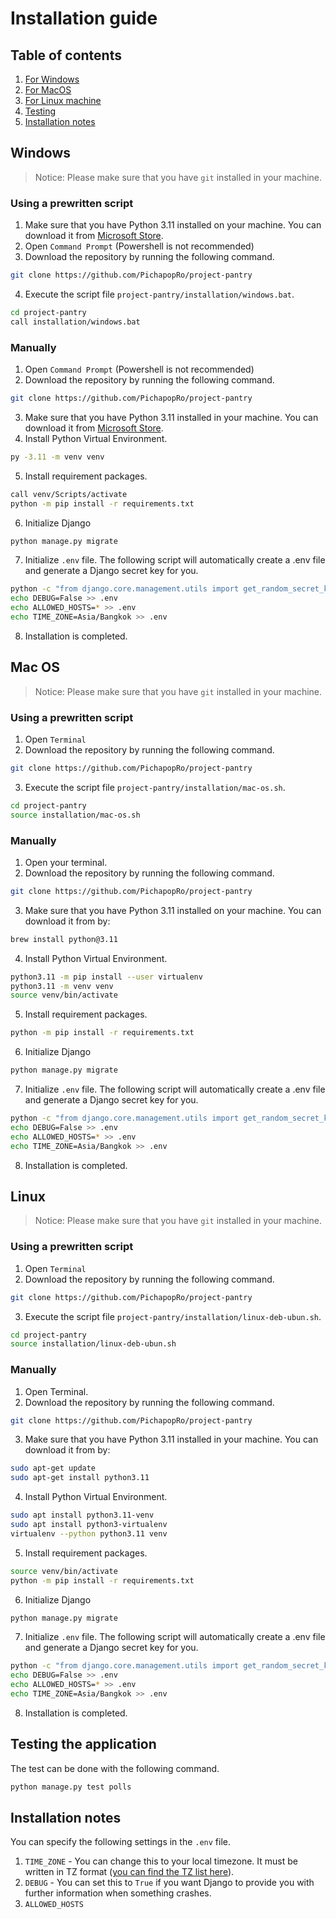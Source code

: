 # Installation guide
## Table of contents
1. [For Windows](#windows)
2. [For MacOS](#mac-os)
3. [For Linux machine](#linux)
4. [Testing](#testing-the-application)
5. [Installation notes](#installation-notes)

## Windows
> Notice: Please make sure that you have ```git``` installed in your machine.
### Using a prewritten script
1. Make sure that you have Python 3.11 installed on your machine. You can download it from [Microsoft Store](https://www.microsoft.com/store/productId/9NRWMJP3717K?ocid=pdpshare).
2. Open ```Command Prompt``` (Powershell is not recommended)
3. Download the repository by running the following command.
```sh
git clone https://github.com/PichapopRo/project-pantry
```
4. Execute the script file ```project-pantry/installation/windows.bat```.
```sh
cd project-pantry
call installation/windows.bat
```
### Manually
1. Open ```Command Prompt``` (Powershell is not recommended)
2. Download the repository by running the following command.
```sh
git clone https://github.com/PichapopRo/project-pantry
```
3. Make sure that you have Python 3.11 installed in your machine. You can download it from [Microsoft Store](https://www.microsoft.com/store/productId/9NRWMJP3717K?ocid=pdpshare).
4. Install Python Virtual Environment.
```sh
py -3.11 -m venv venv
```
5. Install requirement packages.
```sh
call venv/Scripts/activate
python -m pip install -r requirements.txt
```
6. Initialize Django
```sh
python manage.py migrate
```
7. Initialize ```.env``` file. The following script will automatically create a .env file and generate a Django secret key for you.
```sh
python -c "from django.core.management.utils import get_random_secret_key; f = open('.env', 'w'); f.write('SECRET_KEY=django-insecure-'+get_random_secret_key()+'\n'); f.close()"
echo DEBUG=False >> .env
echo ALLOWED_HOSTS=* >> .env
echo TIME_ZONE=Asia/Bangkok >> .env
```
8. Installation is completed.

## Mac OS
> Notice: Please make sure that you have ```git``` installed in your machine.
### Using a prewritten script
1. Open ```Terminal```
2. Download the repository by running the following command.
```sh
git clone https://github.com/PichapopRo/project-pantry
```
3. Execute the script file ```project-pantry/installation/mac-os.sh```.
```sh
cd project-pantry
source installation/mac-os.sh
```
### Manually
1. Open your terminal.
2. Download the repository by running the following command.
```sh
git clone https://github.com/PichapopRo/project-pantry
```
3. Make sure that you have Python 3.11 installed on your machine. You can download it from by:
```bash
brew install python@3.11
```
4. Install Python Virtual Environment.
```sh
python3.11 -m pip install --user virtualenv
python3.11 -m venv venv
source venv/bin/activate
```
5. Install requirement packages.
```sh
python -m pip install -r requirements.txt
```
6. Initialize Django
```sh
python manage.py migrate
```

7. Initialize ```.env``` file. The following script will automatically create a .env file and generate a Django secret key for you.
```sh
python -c "from django.core.management.utils import get_random_secret_key; f = open('.env', 'w'); f.write('SECRET_KEY=django-insecure-'+get_random_secret_key()+'\n'); f.close()"
echo DEBUG=False >> .env
echo ALLOWED_HOSTS=* >> .env
echo TIME_ZONE=Asia/Bangkok >> .env
```
8. Installation is completed.

## Linux
> Notice: Please make sure that you have ```git``` installed in your machine.
### Using a prewritten script
1. Open ```Terminal```
2. Download the repository by running the following command.
```sh
git clone https://github.com/PichapopRo/project-pantry
```
3. Execute the script file ```project-pantry/installation/linux-deb-ubun.sh```.
```sh
cd project-pantry
source installation/linux-deb-ubun.sh
```
### Manually
1. Open Terminal.
2. Download the repository by running the following command.
```sh
git clone https://github.com/PichapopRo/project-pantry
```
3. Make sure that you have Python 3.11 installed in your machine. You can download it from by:
```bash
sudo apt-get update
sudo apt-get install python3.11
```
4. Install Python Virtual Environment.
```sh
sudo apt install python3.11-venv
sudo apt install python3-virtualenv
virtualenv --python python3.11 venv
```
5. Install requirement packages.
```sh
source venv/bin/activate
python -m pip install -r requirements.txt
```
6. Initialize Django
```sh
python manage.py migrate
```

7. Initialize ```.env``` file. The following script will automatically create a .env file and generate a Django secret key for you.
```sh
python -c "from django.core.management.utils import get_random_secret_key; f = open('.env', 'w'); f.write('SECRET_KEY=django-insecure-'+get_random_secret_key()+'\n'); f.close()"
echo DEBUG=False >> .env
echo ALLOWED_HOSTS=* >> .env
echo TIME_ZONE=Asia/Bangkok >> .env
```
8. Installation is completed.

## Testing the application
The test can be done with the following command.
```sh
python manage.py test polls
```

## Installation notes
You can specify the following 
settings in the ```.env``` file.
1. ```TIME_ZONE``` - You can change this to your local timezone. It must be written in TZ format ([you can find the TZ list here](https://en.wikipedia.org/wiki/List_of_tz_database_time_zones)).
2. ```DEBUG``` - You can set this to ```True``` if you want Django to provide you with further information when something crashes.
3. ```ALLOWED_HOSTS``` 
